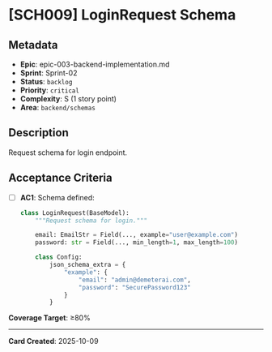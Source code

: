 # [SCH009] LoginRequest Schema

## Metadata
- **Epic**: epic-003-backend-implementation.md
- **Sprint**: Sprint-02
- **Status**: `backlog`
- **Priority**: `critical`
- **Complexity**: S (1 story point)
- **Area**: `backend/schemas`

## Description

Request schema for login endpoint.

## Acceptance Criteria

- [ ] **AC1**: Schema defined:
  ```python
  class LoginRequest(BaseModel):
      """Request schema for login."""

      email: EmailStr = Field(..., example="user@example.com")
      password: str = Field(..., min_length=1, max_length=100)

      class Config:
          json_schema_extra = {
              "example": {
                  "email": "admin@demeterai.com",
                  "password": "SecurePassword123"
              }
          }
  ```

**Coverage Target**: ≥80%

---

**Card Created**: 2025-10-09
